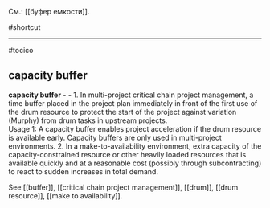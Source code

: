 См.: [[буфер емкости]].

#shortcut




<hr/>

#tocico

## capacity buffer

<b>capacity buffer</b> - - 1. In multi-project critical chain project management, a time buffer placed in the project plan immediately in front of the first use of the drum resource to protect the start of the project against variation (Murphy) from drum tasks in upstream projects.  
Usage 1: A capacity buffer enables project acceleration if the drum resource is available early.  Capacity buffers are only used in multi-project environments. 
2. In a make-to-availability environment, extra capacity of the capacity-constrained resource or other heavily loaded resources that is available quickly and at a reasonable cost (possibly through subcontracting) to react to sudden increases in total demand.




See:[[buffer]], [[critical chain project management]], [[drum]], [[drum resource]], [[make to availability]].
